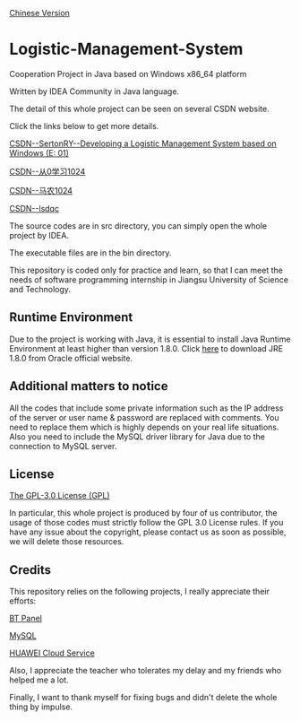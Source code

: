 [Chinese Version](https://github.com/SertonRY/Logistic-Management-System/blob/main/README_CN.md)

# Logistic-Management-System

Cooperation Project in Java based on Windows x86_64 platform

Written by IDEA Community in Java language.

The detail of this whole project can be seen on several CSDN website.

Click the links below to get more details.



[CSDN--SertonRY--Developing a Logistic Management System based on Windows (E: 01)](https://blog.csdn.net/weixin_42588702/article/details/111599633)



[CSDN--从0学习1024](https://blog.csdn.net/qq_43632370)



[CSDN--马农1024](https://blog.csdn.net/weixin_44206322)



[CSDN--lsdqc](https://blog.csdn.net/weixin_49944622)



The source codes are in src directory, you can simply open the whole project by IDEA.

The executable files are in the bin directory.

This repository is coded only for practice and learn, so that I can meet the needs of software programming internship in Jiangsu University of Science and Technology.

## Runtime Environment

Due to the project is working with Java, it is essential to install Java Runtime Environment at least higher than version 1.8.0. Click [here](https://www.oracle.com/java/technologies/javase/javase-jdk8-downloads.html) to download JRE 1.8.0 from Oracle official website.

## Additional matters to notice

All the codes that include some private information such as the IP address of the server or user name & password are replaced with comments. You need to replace them which is highly depends on your real life situations. Also you need to include the MySQL driver library for Java due to the connection to MySQL server.

## License

[The GPL-3.0 License (GPL)](https://github.com/SertonRY/Logistic-Management-System/blob/main/LICENSE)

In particular, this whole project is produced by four of us contributor, the usage of those codes must strictly follow the GPL 3.0 License rules. If you have any issue about the copyright, please contact us as soon as possible, we will delete those resources.

## Credits

This repository relies on the following projects, I really appreciate their efforts:



[BT Panel](https://www.bt.cn/)



[MySQL](https://www.mysql.com/)



[HUAWEI Cloud Service](https://www.huaweicloud.com/)



Also, I appreciate the teacher who tolerates my delay and my friends who helped me a lot.

Finally, I want to thank myself for fixing bugs and didn't delete the whole thing by impulse.